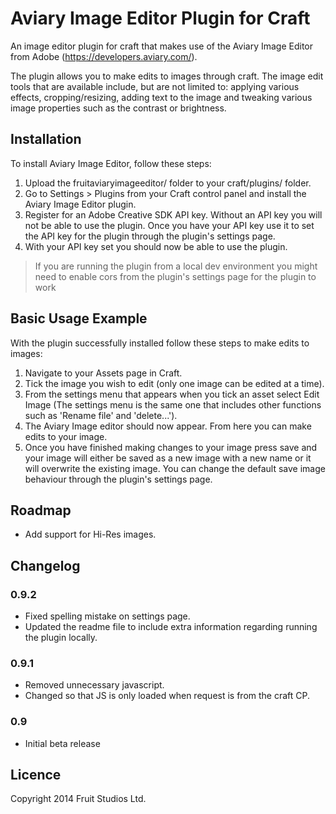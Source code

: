 # Aviary Image Editor Plugin for Craft

An image editor plugin for craft that makes use of the Aviary Image Editor from Adobe (https://developers.aviary.com/). 

The plugin allows you to make edits to images through craft. The image edit tools that are available include, but are not limited to: applying various effects, cropping/resizing, adding text to the image and tweaking various image properties such as the contrast or brightness.


## Installation

To install Aviary Image Editor, follow these steps:

1.  Upload the fruitaviaryimageeditor/ folder to your craft/plugins/ folder.
2.  Go to Settings > Plugins from your Craft control panel and install the Aviary Image Editor plugin.
3. 	Register for an Adobe Creative SDK API key. Without an API key you will not be able to use the plugin. Once you have your API key use it to set the API key for the plugin through the plugin's settings page.
4.  With your API key set you should now be able to use the plugin.

> If you are running the plugin from a local dev environment you might need to enable cors from the plugin's settings page for the plugin to work

## Basic Usage Example

With the plugin successfully installed follow these steps to make edits to images:

1.	Navigate to your Assets page in Craft.
2.	Tick the image you wish to edit (only one image can be edited at a time).
3.	From the settings menu that appears when you tick an asset select Edit Image (The settings menu is the same one that includes other functions such as 'Rename file' and 'delete...'). 
4.	The Aviary Image editor should now appear. From here you can make edits to your image.
5.  Once you have finished making changes to your image press save and your image will either be saved as a new image with a new name or it will overwrite the existing image. You can change the default save image behaviour through the plugin's settings page.


## Roadmap

* Add support for Hi-Res images.


## Changelog

### 0.9.2

* Fixed spelling mistake on settings page.
* Updated the readme file to include extra information regarding running the plugin locally.

### 0.9.1

* Removed unnecessary javascript.
* Changed so that JS is only loaded when request is from the craft CP.

### 0.9

* Initial beta release


## Licence

Copyright 2014 Fruit Studios Ltd.
